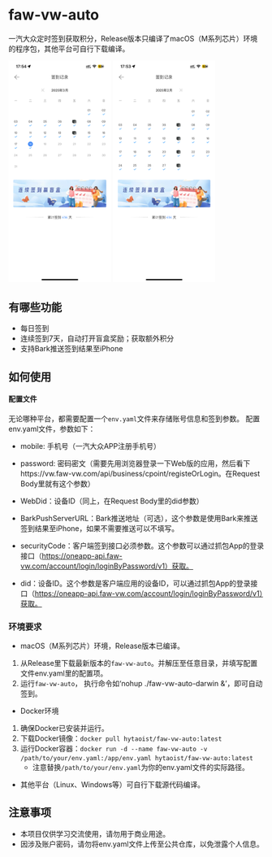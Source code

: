# faw-vw-auto
一汽大众定时签到获取积分，Release版本只编译了macOS（M系列芯片）环境的程序包，其他平台可自行下载编译。
<div>
    <img src="IMG_1.PNG" width="40%" alt="预览1">
    <img src="IMG_2.PNG" width="40%" alt="预览2">
</div>

## 有哪些功能
- 每日签到
- 连续签到7天，自动打开盲盒奖励；获取额外积分
- 支持Bark推送签到结果至iPhone

## 如何使用
#### 配置文件
无论哪种平台，都需要配置一个`env.yaml`文件来存储账号信息和签到参数。
配置env.yaml文件，参数如下：
- mobile: 手机号（一汽大众APP注册手机号）
- password: 密码密文（需要先用浏览器登录一下Web版的应用，然后看下https://vw.faw-vw.com/api/business/cpoint/registeOrLogin。在Request Body里就有这个参数）
- WebDid：设备ID（同上，在Request Body里的did参数）
- BarkPushServerURL：Bark推送地址（可选），这个参数是使用Bark来推送签到结果至iPhone，如果不需要推送可以不填写。

- securityCode：客户端签到接口必须参数。这个参数可以通过抓包App的登录接口（https://oneapp-api.faw-vw.com/account/login/loginByPassword/v1）获取。
- did：设备ID。这个参数是客户端应用的设备ID，可以通过抓包App的登录接口（https://oneapp-api.faw-vw.com/account/login/loginByPassword/v1）获取。

### 环境要求
- macOS（M系列芯片）环境，Release版本已编译。
1. 从Release里下载最新版本的`faw-vw-auto`。并解压至任意目录，并填写配置文件env.yaml里的配置项。
2. 运行`faw-vw-auto`， 执行命令如‘nohup ./faw-vw-auto-darwin &’，即可自动签到。

- Docker环境
1. 确保Docker已安装并运行。
2. 下载Docker镜像：`docker pull hytaoist/faw-vw-auto:latest`
3. 运行Docker容器：`docker run -d --name faw-vw-auto -v /path/to/your/env.yaml:/app/env.yaml hytaoist/faw-vw-auto:latest`
   - 注意替换`/path/to/your/env.yaml`为你的env.yaml文件的实际路径。

- 其他平台（Linux、Windows等）可自行下载源代码编译。

## 注意事项
- 本项目仅供学习交流使用，请勿用于商业用途。
- 因涉及账户密码，请勿将env.yaml文件上传至公共仓库，以免泄露个人信息。